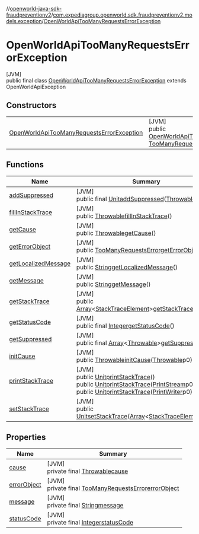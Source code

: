 //[openworld-java-sdk-fraudpreventionv2](../../../index.md)/[com.expediagroup.openworld.sdk.fraudpreventionv2.models.exception](../index.md)/[OpenWorldApiTooManyRequestsErrorException](index.md)

# OpenWorldApiTooManyRequestsErrorException

[JVM]\
public final class [OpenWorldApiTooManyRequestsErrorException](index.md) extends OpenWorldApiException

## Constructors

| | |
|---|---|
| [OpenWorldApiTooManyRequestsErrorException](-open-world-api-too-many-requests-error-exception.md) | [JVM]<br>public [OpenWorldApiTooManyRequestsErrorException](index.md)[OpenWorldApiTooManyRequestsErrorException](-open-world-api-too-many-requests-error-exception.md)([Integer](https://docs.oracle.com/javase/8/docs/api/java/lang/Integer.html)code, [TooManyRequestsError](../../com.expediagroup.openworld.sdk.fraudpreventionv2.models/-too-many-requests-error/index.md)errorObject) |

## Functions

| Name | Summary |
|---|---|
| [addSuppressed](../-property-constraint-violation-exception/index.md#282858770%2FFunctions%2F-1883119931) | [JVM]<br>public final [Unit](https://kotlinlang.org/api/latest/jvm/stdlib/kotlin/-unit/index.html)[addSuppressed](../-property-constraint-violation-exception/index.md#282858770%2FFunctions%2F-1883119931)([Throwable](https://docs.oracle.com/javase/8/docs/api/java/lang/Throwable.html)p0) |
| [fillInStackTrace](../-property-constraint-violation-exception/index.md#-1102069925%2FFunctions%2F-1883119931) | [JVM]<br>public [Throwable](https://docs.oracle.com/javase/8/docs/api/java/lang/Throwable.html)[fillInStackTrace](../-property-constraint-violation-exception/index.md#-1102069925%2FFunctions%2F-1883119931)() |
| [getCause](../-property-constraint-violation-exception/index.md#-1113108691%2FFunctions%2F-1883119931) | [JVM]<br>public [Throwable](https://docs.oracle.com/javase/8/docs/api/java/lang/Throwable.html)[getCause](../-property-constraint-violation-exception/index.md#-1113108691%2FFunctions%2F-1883119931)() |
| [getErrorObject](get-error-object.md) | [JVM]<br>public [TooManyRequestsError](../../com.expediagroup.openworld.sdk.fraudpreventionv2.models/-too-many-requests-error/index.md)[getErrorObject](get-error-object.md)() |
| [getLocalizedMessage](../-property-constraint-violation-exception/index.md#1043865560%2FFunctions%2F-1883119931) | [JVM]<br>public [String](https://docs.oracle.com/javase/8/docs/api/java/lang/String.html)[getLocalizedMessage](../-property-constraint-violation-exception/index.md#1043865560%2FFunctions%2F-1883119931)() |
| [getMessage](../-property-constraint-violation-exception/index.md#-1280448753%2FFunctions%2F-1883119931) | [JVM]<br>public [String](https://docs.oracle.com/javase/8/docs/api/java/lang/String.html)[getMessage](../-property-constraint-violation-exception/index.md#-1280448753%2FFunctions%2F-1883119931)() |
| [getStackTrace](../-property-constraint-violation-exception/index.md#2050903719%2FFunctions%2F-1883119931) | [JVM]<br>public [Array](https://kotlinlang.org/api/latest/jvm/stdlib/kotlin/-array/index.html)&lt;[StackTraceElement](https://docs.oracle.com/javase/8/docs/api/java/lang/StackTraceElement.html)&gt;[getStackTrace](../-property-constraint-violation-exception/index.md#2050903719%2FFunctions%2F-1883119931)() |
| [getStatusCode](../-open-world-service-default-error-exception/index.md#-346884137%2FFunctions%2F-1883119931) | [JVM]<br>public final [Integer](https://docs.oracle.com/javase/8/docs/api/java/lang/Integer.html)[getStatusCode](../-open-world-service-default-error-exception/index.md#-346884137%2FFunctions%2F-1883119931)() |
| [getSuppressed](../-property-constraint-violation-exception/index.md#672492560%2FFunctions%2F-1883119931) | [JVM]<br>public final [Array](https://kotlinlang.org/api/latest/jvm/stdlib/kotlin/-array/index.html)&lt;[Throwable](https://docs.oracle.com/javase/8/docs/api/java/lang/Throwable.html)&gt;[getSuppressed](../-property-constraint-violation-exception/index.md#672492560%2FFunctions%2F-1883119931)() |
| [initCause](../-property-constraint-violation-exception/index.md#-418225042%2FFunctions%2F-1883119931) | [JVM]<br>public [Throwable](https://docs.oracle.com/javase/8/docs/api/java/lang/Throwable.html)[initCause](../-property-constraint-violation-exception/index.md#-418225042%2FFunctions%2F-1883119931)([Throwable](https://docs.oracle.com/javase/8/docs/api/java/lang/Throwable.html)p0) |
| [printStackTrace](../-property-constraint-violation-exception/index.md#-1769529168%2FFunctions%2F-1883119931) | [JVM]<br>public [Unit](https://kotlinlang.org/api/latest/jvm/stdlib/kotlin/-unit/index.html)[printStackTrace](../-property-constraint-violation-exception/index.md#-1769529168%2FFunctions%2F-1883119931)()<br>public [Unit](https://kotlinlang.org/api/latest/jvm/stdlib/kotlin/-unit/index.html)[printStackTrace](../-property-constraint-violation-exception/index.md#1841853697%2FFunctions%2F-1883119931)([PrintStream](https://docs.oracle.com/javase/8/docs/api/java/io/PrintStream.html)p0)<br>public [Unit](https://kotlinlang.org/api/latest/jvm/stdlib/kotlin/-unit/index.html)[printStackTrace](../-property-constraint-violation-exception/index.md#1175535278%2FFunctions%2F-1883119931)([PrintWriter](https://docs.oracle.com/javase/8/docs/api/java/io/PrintWriter.html)p0) |
| [setStackTrace](../-property-constraint-violation-exception/index.md#2135801318%2FFunctions%2F-1883119931) | [JVM]<br>public [Unit](https://kotlinlang.org/api/latest/jvm/stdlib/kotlin/-unit/index.html)[setStackTrace](../-property-constraint-violation-exception/index.md#2135801318%2FFunctions%2F-1883119931)([Array](https://kotlinlang.org/api/latest/jvm/stdlib/kotlin/-array/index.html)&lt;[StackTraceElement](https://docs.oracle.com/javase/8/docs/api/java/lang/StackTraceElement.html)&gt;p0) |

## Properties

| Name | Summary |
|---|---|
| [cause](../-property-constraint-violation-exception/index.md#-654012527%2FProperties%2F-1883119931) | [JVM]<br>private final [Throwable](https://docs.oracle.com/javase/8/docs/api/java/lang/Throwable.html)[cause](../-property-constraint-violation-exception/index.md#-654012527%2FProperties%2F-1883119931) |
| [errorObject](index.md#-1497497009%2FProperties%2F-1883119931) | [JVM]<br>private final [TooManyRequestsError](../../com.expediagroup.openworld.sdk.fraudpreventionv2.models/-too-many-requests-error/index.md)[errorObject](index.md#-1497497009%2FProperties%2F-1883119931) |
| [message](../-property-constraint-violation-exception/index.md#1824300659%2FProperties%2F-1883119931) | [JVM]<br>private final [String](https://docs.oracle.com/javase/8/docs/api/java/lang/String.html)[message](../-property-constraint-violation-exception/index.md#1824300659%2FProperties%2F-1883119931) |
| [statusCode](../-open-world-service-default-error-exception/index.md#124612239%2FProperties%2F-1883119931) | [JVM]<br>private final [Integer](https://docs.oracle.com/javase/8/docs/api/java/lang/Integer.html)[statusCode](../-open-world-service-default-error-exception/index.md#124612239%2FProperties%2F-1883119931) |

